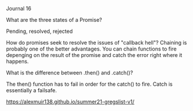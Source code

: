 Journal 16

What are the three states of a Promise?

Pending, resolved, rejected

How do promises seek to resolve the issues of "callback hell"?
Chaining is probably one of the better advantages. You can chain functions to fire depenging on the result of the promise and catch the error right where it happens.

What is the difference between .then() and .catch()?

The then() function has to fail in order for the catch() to fire. Catch is essentially a failsafe.

https://alexmuir138.github.io/summer21-gregslist-v1/